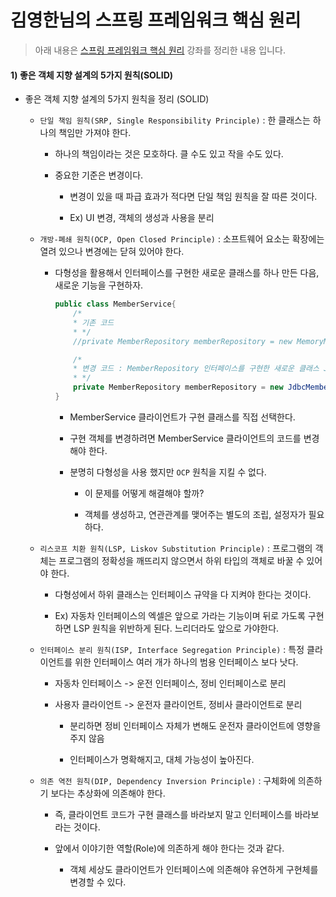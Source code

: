 # 김영한님의 스프링 프레임워크 핵심 원리
> 아래 내용은 [스프링 프레임워크 핵심 원리](https://www.inflearn.com/course/스프링-핵심-원리-기본편# "스프링 프레임워크 핵심 원리") 강좌를 정리한 내용 입니다.

#### 1) 좋은 객체 지향 설계의 5가지 원칙(SOLID)

* 좋은 객체 지향 설계의 5가지 원칙을 정리 (SOLID)

    * `단일 책임 원칙(SRP, Single Responsibility Principle)` : 한 클래스는 하나의 책임만 가져야 한다.
    
        * 하나의 책임이라는 것은 모호하다. 클 수도 있고 작을 수도 있다.
        
        * 중요한 기준은 변경이다.
        
            * 변경이 있을 때 파급 효과가 적다면 단일 책임 원칙을 잘 따른 것이다.
            
            * Ex) UI 변경, 객체의 생성과 사용을 분리  
      
    * `개방-폐쇄 원칙(OCP, Open Closed Principle)` : 소프트웨어 요소는 확장에는 열려 있으나 변경에는 닫혀 있어야 한다.

        * 다형성을 활용해서 인터페이스를 구현한 새로운 클래스를 하나 만든 다음, 새로운 기능을 구현하자.

            ```java
            public class MemberService{
                /*
                * 기존 코드  
                * */
                //private MemberRepository memberRepository = new MemoryMemberRepository(); 
          
                /*
                * 변경 코드 : MemberRepository 인터페이스를 구현한 새로운 클래스 JdbcMemberRepository를 작성 하였다.
                * */
                private MemberRepository memberRepository = new JdbcMemberRepository(); 
            } 
            ```
          
            * MemberService 클라이언트가 구현 클래스를 직접 선택한다. 
            
            * 구현 객체를 변경하려면 MemberService 클라이언트의 코드를 변경해야 한다.
            
            * 분명히 다형성을 사용 했지만 `OCP` 원칙을 지킬 수 없다.
            
                * 이 문제를 어떻게 해결해야 할까?
                
                * 객체를 생성하고, 연관관계를 맺어주는 별도의 조립, 설정자가 필요하다.

    * `리스코프 치환 원칙(LSP, Liskov Substitution Principle)` : 프로그램의 객체는 프로그램의 정확성을 깨뜨리지 않으면서 하위 타입의 객체로 바꿀 수 있어야 한다.
    
        * 다형성에서 하위 클래스는 인터페이스 규약을 다 지켜야 한다는 것이다. 
    
        * Ex) 자동차 인터페이스의 엑셀은 앞으로 가라는 기능이며 뒤로 가도록 구현하면 LSP 원칙을 위반하게 된다. 느리더라도 앞으로 가야한다. 
    
    * `인터페이스 분리 원칙(ISP, Interface Segregation Principle)` : 특정 클라이언트를 위한 인터페이스 여러 개가 하나의 범용 인터페이스 보다 낫다.
    
        * 자동차 인터페이스 -> 운전 인터페이스, 정비 인터페이스로 분리
        
        * 사용자 클라이언트 -> 운전자 클라이언트, 정비사 클라이언트로 분리
        
            * 분리하면 정비 인터페이스 자체가 변해도 운전자 클라이언트에 영향을 주지 않음
            
            * 인터페이스가 명확해지고, 대체 가능성이 높아진다.
    
    * `의존 역전 원칙(DIP, Dependency Inversion Principle)` : 구체화에 의존하기 보다는 추상화에 의존해야 한다.
    
        * 즉, 클라이언트 코드가 구현 클래스를 바라보지 말고 인터페이스를 바라보라는 것이다.
        
        * 앞에서 이야기한 역할(Role)에 의존하게 해야 한다는 것과 같다. 
        
            * 객체 세상도 클라이언트가 인터페이스에 의존해야 유연하게 구현체를 변경할 수 있다.         